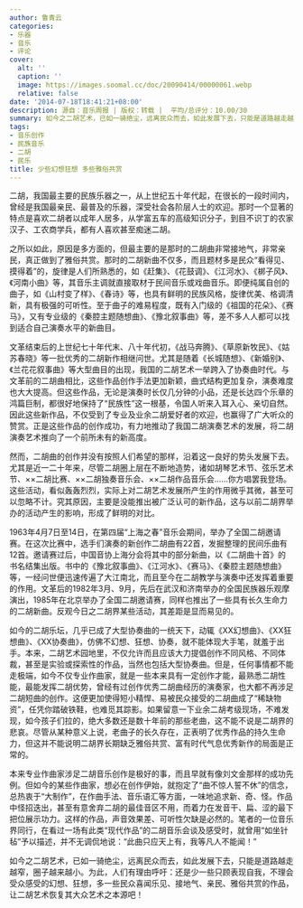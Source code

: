 ```yaml
---
author: 鲁青云
categories:
- 乐器
- 音乐
- 评论
cover:
  alt: ''
  caption: ''
  image: https://images.soomal.cc/doc/20090414/00000061.webp
  relative: false
date: '2014-07-18T18:41:21+08:00'
description: 源自：音乐周报 | 版权：转载 |  平均/总评分：10.00/30
summary: 如今之二胡艺术，已如一骑绝尘，远离民众而去，如此发展下去，只能是道路越走越窄，圈子越来越小。为此，人们有理由呼吁：还是少一些只顾表现自我，不理会受众感受的幻想、狂想，多一些民众喜闻乐见、接地气、亲民、雅俗共赏的作品，让二胡艺术恢复其大众艺术之本源吧！
tags:
- 音乐创作
- 民族音乐
- 二胡
- 民乐
title: 少些幻想狂想 多些雅俗共赏
---
```


二胡，我国最主要的民族乐器之一，从上世纪五十年代起，在很长的一段时间内，曾经是我国最亲民、最普及的乐器，深受社会各阶层人士的欢迎。那时一个显著的特点是喜欢二胡者以成年人居多，从学富五车的高级知识分子，到目不识丁的农家汉子、工农商学兵，都有人喜欢甚至痴迷二胡。

之所以如此，原因是多方面的，但最主要的是那时的二胡曲非常接地气，非常亲民，真正做到了雅俗共赏。那时的二胡新曲不仅多，而且题材多是民众“看得见、摸得着”的，旋律是人们所熟悉的，如《赶集》、《花鼓调》、《江河水》、《梆子风》、《河南小曲》等，其音乐主调就直接取材于民间音乐或戏曲音乐。即便纯属自创的曲子，如《山村变了样》、《春诗》等，也具有鲜明的民族风格，旋律优美、格调清新，具有极强的可听性。至于曲子的难易程度，既有入门级的《祖国的花朵》、《赛马》，又有专业级的《秦腔主题随想曲》、《豫北叙事曲》等，差不多人人都可以找到适合自己演奏水平的新曲目。

文革结束后的上世纪七十年代末、八十年代初，《战马奔腾》、《草原新牧民》、《姑苏春晓》等一批优秀的二胡新作相继问世。尤其是随着《长城随想》、《新婚别》、《兰花花叙事曲》等大型曲目的出现，我国的二胡艺术一举跨入了协奏曲时代。与文革前的二胡曲相比，这些作品创作手法更加新颖，曲式结构更加复杂，演奏难度也大大提高。但这些作品，无论是演奏时长仅几分钟的小品，还是长达四个乐章的鸿篇巨制，都很好地保持了“民族性”这一根基，令国人听来入耳入心、亲切自然。因此这些新作品，不仅受到了专业及业余二胡爱好者的欢迎，也赢得了广大听众的赞赏。正是这些作品的创作成功，有力地推动了我国二胡演奏艺术的发展，将二胡演奏艺术推向了一个前所未有的新高度。

然而，二胡曲的创作并没有按照人们希望的那样，沿着这一良好的势头发展下去。尤其是近一二十年来，尽管二胡圈上层在不断地造势，诸如胡琴艺术节、弦乐艺术节、××二胡比赛、××二胡独奏音乐会、××二胡作品音乐会……你方唱罢我登场。这些活动，看似轰轰烈烈，实际上对二胡艺术发展所产生的作用微乎其微，甚至可以忽略不计。究其原因，主要是没能推出被广泛认可的新作品，这与以前二胡界举办的活动产生的影响，形成了鲜明的对比。

1963年4月7日至14日，在第四届“上海之春”音乐会期间，举办了全国二胡邀请赛。在这次比赛中，选手们演奏的新创作二胡曲有22首，发掘整理的民间乐曲有12首。邀请赛过后，中国音协上海分会将其中的部分新曲，以《二胡曲十首》的书名结集出版。书中的《豫北叙事曲》、《江河水》、《赛马》、《秦腔主题随想曲》等，一经问世便迅速传遍了大江南北，而且至今在二胡教学与演奏中还发挥着重要的作用。文革后的1982年3月、9月，先后在武汉和济南举办的全国民族器乐观摩演出，1985年在北京举办了全国二胡邀请赛，同样也推出了一些具有长久生命力的二胡新曲。反观今日之二胡界某些活动，其差距是显而易见的。

如今的二胡乐坛，几乎已成了大型协奏曲的一统天下，动辄《XX幻想曲》、《XX狂想曲》、《XX协奏曲》，仿佛不幻想、狂想、协奏，就不能体现大手笔，就羞于出手。本来，二胡艺术园地里，不仅允许而且应该大力提倡创作不同风格、不同体裁，甚至是实验或探索性的作品，当然也包括大型协奏曲。但是，任何事情都不能走极端，如今不仅专业作曲家，就是一些本来具有一定创作才能，最熟悉二胡性能，最能发挥二胡优势，曾经有过创作优秀二胡曲经历的演奏家，也大都不再涉足二胡短曲的创作。这便更加使得短小精悍、易被民众接受的二胡曲成了“稀缺物资”，任凭你踏破铁鞋，也难觅其踪影。如果留意一下业余二胡考级现场，不难发现，如今孩子们拉的，绝大多数还是数十年前的那些老曲，这不能不说是二胡界的悲哀。尽管从某种意义上说，老曲子的长久存在，正表明了优秀作品的持久生命力，但这并不能说明二胡界长期缺乏雅俗共赏、富有时代气息优秀新作的局面是正常的。

本来专业作曲家涉足二胡音乐创作是极好的事，而且早就有像刘文金那样的成功先例。但如今的某些作曲家，想必在创作伊始，就抱定了“曲不惊人誓不休”的信念，总热衷于“大制作”，在作曲手法、音乐语汇等方面，一味地追求新、奇、怪。作品中怪招迭出，甚至有意舍弃二胡的最佳音区不用，而着力在发音干、扁、涩的最下把位展示功力。这样的作品，声音效果差、可听性欠缺是必然的。笔者的一位音乐界同行，在看过一场有此类“现代作品”的二胡音乐会谈及感受时，就曾用“如坐针毡”予以描述，并不无调侃地说：“此曲只应天上有，我等凡人不能闻！”

如今之二胡艺术，已如一骑绝尘，远离民众而去，如此发展下去，只能是道路越走越窄，圈子越来越小。为此，人们有理由呼吁：还是少一些只顾表现自我，不理会受众感受的幻想、狂想，多一些民众喜闻乐见、接地气、亲民、雅俗共赏的作品，让二胡艺术恢复其大众艺术之本源吧！
